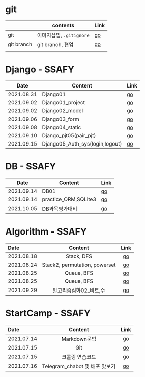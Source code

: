 # git

|            | contents                 | Link                      |
| ---------- | ------------------------ | ------------------------- |
| git        | 이미지삽입, `.gitignore` | [go](./정리/꿀팁.md)      |
| git branch | git branch, 협업         | [go](./정리/gitbranch.md) |
|            |                          |                           |

# Django - SSAFY

| Date       | Content        | Link                   |
| ---------- | -------------- | ---------------------- |
| 2021.08.31 | Django01       | [go](./정리/장고.md)   |
| 2021.09.02 | Django01_project | [go](./정리/210902_장고실습.md) |
| 2021.09.02 | Django02_model | [go](./정리/장고02.md) |
| 2021.09.06 | Django03_form | [go](./정리/장고03.md) |
| 2021.09.08 | Django04_static | [go](./정리/장고04.md) |
| 2021.09.10 | Django_pjt05(pair_pjt) | [go](./정리/장고_pjt05.md) |
| 2021.09.15 | Django05_Auth_sys(login,logout) | [go](./정리/장고05_01.md) |



# DB - SSAFY

| Date       | Content        | Link                   |
| ---------- | -------------- | ---------------------- |
| 2021.09.14 | DB01       | [go](./정리/DB01.md) |
| 2021.09.14 | practice_ORM,SQLite3       | [go](./정리/db_01_WS.md) |
| 2021.10.05 | DB과목평가대비     | [go](./정리/#) |

# Algorithm - SSAFY

| Date       |            Content            |           Link          |
| :--------- | :---------------------------: | :-----------------------:|
| 2021.08.18 |          Stack, DFS           |   [go](./정리/stack.md)  |
| 2021.08.24 | Stack2, permutation, powerset |  [go](./정리/stack2.md)  |
| 2021.08.25 |          Queue, BFS           | [go](./정리/Queue,BFS.md)|
| 2021.08.25 |          Queue, BFS           | [go](./정리/Queue,BFS.md)|
| 2021.09.29 |          알고리즘심화02_비트,수         | [go](./정리/알고리즘심화02_start.md)|


# StartCamp - SSAFY 

| Date       |            Content             |               Link               |
| :--------- | :----------------------------: | :------------------------------: |
| 2021.07.14 |          Markdown문법          |   [go](./정리/markdown안내.md)   |
| 2021.07.15 |              Git               |       [go](./정리/git.md)        |
| 2021.07.15 |        크롤링 연습코드         |     [go](./python_crawling)      |
| 2021.07.16 | Telegram_chabot 및 배포 맛보기 | [go](./정리/telegram봇만들기.md) |

